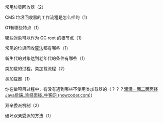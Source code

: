 常用垃圾回收器（2）

CMS 垃圾回收器的工作流程是怎么样的（1）

G1有哪些特点（1）

哪些对象可以作为 GC root 的根节点（1）

常见的垃圾回收[算法](https://www.nowcoder.com/jump/super-jump/word?word=%E7%AE%97%E6%B3%95)都有哪些（1）

新生代的对象达到老年代的条件有哪些（1）

类加载的过程，类加载流程（2）

类加载器（1）

你在做项目过程中，有没有遇到哪些不使用类加载器的（？？？[滴滴一面二面面经 Java后端_笔经面经_牛客网 (nowcoder.com)](https://www.nowcoder.com/discuss/983772?type=0&order=7&pos=4&page=1&source_id=discuss_center_0_nctrack&channel=1009&ncTraceId=38730988c36848d1a1f097f071d1fc11.271.16594426100403233&gio_id=6E37BDC2FA182C9B5BCED98C56AAF69F-1659442610771)）

双亲委派机制（2）

破坏双亲委派的方法（1）